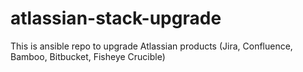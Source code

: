 # atlassian-stack-upgrade
This is ansible repo to upgrade Atlassian products (Jira, Confluence, Bamboo, Bitbucket, Fisheye Crucible)
